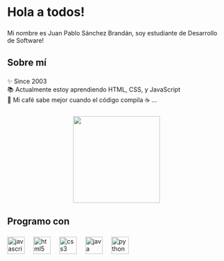 <h1 align="left">Hola a todos!</h1>

###

<p align="left">Mi nombre es Juan Pablo Sánchez Brandán, soy estudiante de Desarrollo de Software! </p>

###

<h2 align="left">Sobre mí</h2>

###

<p align="left">
  ✨ Since 2003<br>
  📚 Actualmente estoy aprendiendo HTML, CSS, y JavaScript<br>
  🎲 Mi café sabe mejor cuando el código compila ☕ ...</p>

###

<div align="center">
  <img height="200" src="https://media1.tenor.com/m/i3lImBg2UEQAAAAd/scaler-create-impact.gif" />
</div>

###

<h2 align="left">Programo con</h2>

###

<div align="left">
  <img src="https://cdn.jsdelivr.net/gh/devicons/devicon/icons/javascript/javascript-original.svg" height="40" alt="javascript logo" />
  <img width="12" />
  <img src="https://cdn.jsdelivr.net/gh/devicons/devicon/icons/html5/html5-original.svg" height="40" alt="html5 logo" />
  <img width="12" />
  <img src="https://cdn.jsdelivr.net/gh/devicons/devicon/icons/css3/css3-original.svg" height="40" alt="css3 logo" />
  <img width="12" />
  <img src="https://cdn.jsdelivr.net/gh/devicons/devicon/icons/java/java-original.svg" height="40" alt="java logo" />
  <img width="12" />
  <img src="https://cdn.jsdelivr.net/gh/devicons/devicon/icons/python/python-original.svg" height="40" alt="python logo" />
</div>

###
